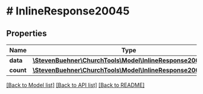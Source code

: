 # # InlineResponse20045

## Properties

Name | Type | Description | Notes
------------ | ------------- | ------------- | -------------
**data** | [**\StevenBuehner\ChurchTools\Model\InlineResponse20045Data**](InlineResponse20045Data.md) |  | [optional]
**count** | [**\StevenBuehner\ChurchTools\Model\InlineResponse20045Count**](InlineResponse20045Count.md) |  | [optional]

[[Back to Model list]](../../README.md#models) [[Back to API list]](../../README.md#endpoints) [[Back to README]](../../README.md)
